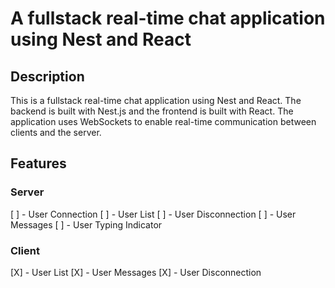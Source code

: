 # A fullstack real-time chat application using Nest and React

## Description

This is a fullstack real-time chat application using Nest and React. The backend is built with Nest.js and the frontend is built with React. The application uses WebSockets to enable real-time communication between clients and the server.

## Features

### Server

[ ] - User Connection
[ ] - User List
[ ] - User Disconnection
[ ] - User Messages
[ ] - User Typing Indicator

### Client

[X] - User List
[X] - User Messages
[X] - User Disconnection

